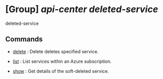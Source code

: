 # [Group] _api-center deleted-service_

deleted-service

## Commands

- [delete](/Commands/api-center/deleted-service/_delete.md)
: Delete deletes specified service.

- [list](/Commands/api-center/deleted-service/_list.md)
: List services within an Azure subscription.

- [show](/Commands/api-center/deleted-service/_show.md)
: Get details of the soft-deleted service.
